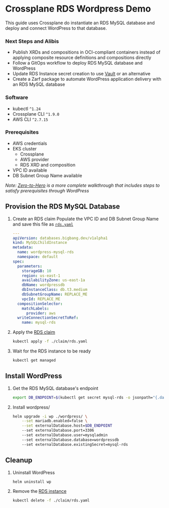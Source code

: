 # Crossplane RDS Wordpress Demo

This guide uses Crossplane do instantiate an RDS MySQL database and deploy and connect WordPress to that database.

### Next Steps and Alibis

* Publish XRDs and compositions in OCI-compliant containers instead of applying composite resource definitions and compositions directly
* Follow a GitOps workflow to deploy RDS MySQL database and WordPress
* Update RDS Instance secret creation to use [Vault](https://crossplane.io/docs/v1.9/guides/vault-as-secret-store.html) or an alternative
* Create a Zarf package to automate WordPress application delivery with an RDS MySQL database

### Software

* kubectl `^1.24`
* Crossplane CLI `^1.9.0`
* AWS CLI `^2.7.15`

### Prerequisites

* AWS credentials
* EKS cluster
    * Crossplane
    * AWS provider
    * RDS XRD and composition
* VPC ID available
* DB Subnet Group Name available

_Note: [Zero-to-Hero](ZERO_TO_HERO.md) is a more complete walkthrough that includes steps to satisfy prerequisites through WordPress_

## Provision the RDS MySQL Database

1. Create an RDS claim
    Populate the VPC ID and DB Subnet Group Name and save this file as [`rds.yaml`](claim/rds.yaml)
    ```yaml
    ---
    apiVersion: databases.bigbang.dev/v1alpha1
    kind: MySQLChildInstance
    metadata:
      name: wordpress-mysql-rds
      namespace: default
    spec:
      parameters:
        storageGB: 10
        region: us-east-1
        availabilityZone: us-east-1a
        dbName: wordpressdb
        dbInstanceClass: db.t3.medium
        dbSubnetGroupName: REPLACE_ME
        vpcId: REPLACE_ME
      compositionSelector:
        matchLabels:
          provider: aws
      writeConnectionSecretToRef:
        name: mysql-rds
    ```

1. Apply the [RDS claim](claim/rds.yaml)
    ```bash
    kubectl apply -f ./claim/rds.yaml
    ```

1. Wait for the RDS instance to be ready
    ```bash
    kubectl get managed
    ```

## Install WordPress

1. Get the RDS MySQL database's endpoint
    ```bash
    export DB_ENDPOINT=$(kubectl get secret mysql-rds -o jsonpath="{.data.endpoint}" | base64 -d)
    ```

1. Install wordpress/
    ```bash
    helm upgrade -i wp ./wordpress/ \
        --set mariadb.enabled=false \
        --set externalDatabase.host=$DB_ENDPOINT
        --set externalDatabase.port=3306
        --set externalDatabase.user=mysqladmin
        --set externalDatabase.database=wordpressdb
        --set externalDatabase.existingSecret=mysql-rds
    ```

## Cleanup

1. Uninstall WordPress
    ```bash
    helm uninstall wp
    ```

1. Remove the [RDS instance](claim/rds.yaml)
    ```bash
    kubectl delete -f ./claim/rds.yaml
    ```
